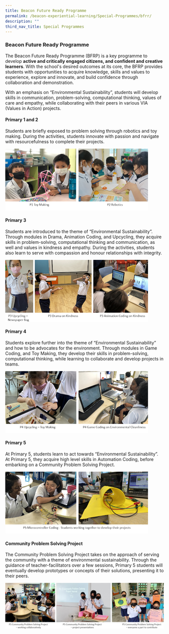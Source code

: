 ```yaml
---
title: Beacon Future Ready Programme
permalink: /beacon-experiential-learning/Special-Programmes/bfrr/
description: ""
third_nav_title: Special Programmes
---
```

### Beacon Future Ready Programme

The Beacon Future Ready Programme (BFRP) is a key programme to develop **active and critically engaged citizens, and confident and creative learners**. With the school's desired outcomes at its core, the BFRP provides students with opportunities to acquire knowledge, skills and values to experience, explore and innovate, and build confidence through collaboration and demonstration.

With an emphasis on “Environmental Sustainability”, students will develop skills in communication, problem-solving, computational thinking, values of care and empathy, while collaborating with their peers in various VIA (Values in Action) projects.

#### Primary 1 and 2

Students are briefly exposed to problem solving through robotics and toy making. During the activities, students innovate with passion and navigate with resourcefulness to complete their projects.

<img src="/images/BEL/bel-sp02a.jpg" style="width:90%">

#### Primary 3

Students are introduced to the theme of “Environmental Sustainability”. Through modules in Drama, Animation Coding, and Upcycling, they acquire skills in problem-solving, computational thinking and communication, as well and values in kindness and empathy. During the activities, students also learn to serve with compassion and honour relationships with integrity.

<img src="/images/BEL/bel-sp02b.jpg" style="width:90%">

#### Primary 4

Students explore further into the theme of “Environmental Sustainability” and how to be advocates for the environment. Through modules in Game Coding, and Toy Making, they develop their skills in problem-solving, computational thinking, while learning to collaborate and develop projects in teams.

<img src="/images/BEL/bel-sp02c.jpg" style="width:90%">

#### Primary 5

At Primary 5, students learn to act towards “Environmental Sustainability”. At Primary 5, they acquire high level skills in Automation Coding, before embarking on a Community Problem Solving Project.

<img src="/images/BEL/bel-sp02d.jpg" style="width:90%">

#### Community Problem Solving Project

The Community Problem Solving Project takes on the approach of serving the community with a theme of environmental sustainability. Through the guidance of teacher-facilitators over a few sessions, Primary 5 students will eventually develop prototypes or concepts of their solutions, presenting it to their peers.

<img src="/images/BEL/bel-sp02e.jpg" style="width:100%">